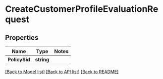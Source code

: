 # CreateCustomerProfileEvaluationRequest

## Properties
Name | Type | Notes
------------ | ------------- | -------------
**PolicySid** | **string** | 

[[Back to Model list]](../README.md#documentation-for-models) [[Back to API list]](../README.md#documentation-for-api-endpoints) [[Back to README]](../README.md)


